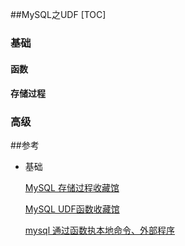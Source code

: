 ##MySQL之UDF
[TOC]

### 基础

#### 函数

#### 存储过程

### 高级

 ##参考

- 基础

  [MySQL 存储过程收藏馆](http://www.nongnu.org/mysql-sr-lib/)

  [MySQL UDF函数收藏馆](http://www.mysqludf.org/)

  [mysql 通过函数执本地命令、外部程序](http://huangdekai1.blog.163.com/blog/static/3057141620119241211943/)